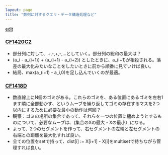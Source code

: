 ```yaml
---
layout: page
title: "数列に対するクエリ・データ構造処理など"
---
```

[edit](https://github.com/harufujimoto/harufujimoto.github.io/edit/master/_posts/others/2020-09-25-arrays_query.md)

### [CF1420C2](https://codeforces.com/contest/1420/problem/C2)
- 部分列に対して、+,-,+,-,...としていく。部分列の総和の最大は？
- (a_i - a_(i+1)) + (a_(i+1) - a_(i+2)) としたときに、a_(i+1)が相殺される。落差の最大化みたいなことをしたいときに前から順番に見ていけば良い。
- 結局、max(a_(i+1) - a_i,0)を足し込んでいくのが最適。

### [CF1418D](https://codeforces.com/problemset/problem/1418/D)
- 数直線上にN個のゴミがある。これらのゴミを、ある位置にあるゴミを左右1ます隣に全部動かす、というムーブを繰り返してゴミの存在するマスを2つ以内にするために必要な最小の動作は何回？
- 観察：ゴミの場所の集合であって、それらを一つの位置に纏めようとするものについて、必要なムーブは、(集合のXの最大 - Xの最小）になる。
- よって、2つのセグメントを作って、右セグメントの左端と左セグメントの右端との距離を最大化すれば良い。
- 全ての位置をsetで持って、dist\[i] := X\[i+1] - X\[i]をmultisetで持ちながら管理すれば良い。
